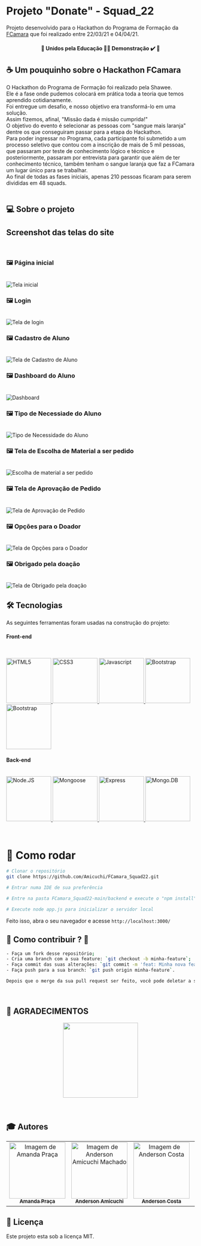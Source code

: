 # Projeto "Donate" - Squad_22

Projeto desenvolvido para o Hackathon do Programa de Formação da [FCamara](https://www.fcamara.com.br/) que foi realizado entre 22/03/21 e 04/04/21.


<h4 align="center"> 
	🚧  Unidos pela Educação 👨‍🏫 Demonstração ✔️ 🚧
</h4>


## :coffee: Um pouquinho sobre o Hackathon FCamara

O Hackathon do Programa de Formação foi realizado pela Shawee. <br>
Ele é a fase onde pudemos colocará em prática toda a teoria que temos aprendido cotidianamente. <br>
Foi entregue um desafio, e nosso objetivo era transformá-lo em uma solução. <br>
Assim fizemos, afinal, "Missão dada é missão cumprida!" <br>
O objetivo do evento é selecionar as pessoas com "sangue mais laranja" dentre os que conseguiram passar para a etapa do Hackathon. <br>
Para poder ingressar no Programa, cada participante foi submetido a um processo seletivo que contou com a inscrição de mais de 5 mil pessoas, que passaram por teste de conhecimento lógico e técnico e posteriormente, passaram por entrevista para garantir que além de ter conhecimento técnico, também tenham o sangue laranja que faz a FCamara um lugar único para se trabalhar. <br>
Ao final de todas as fases iniciais, apenas 210 pessoas ficaram para serem divididas em 48 squads.
<br>
<br>

## 💻 Sobre o projeto



## Screenshot das telas do site 
<br>

### 🖼 Página inicial 
<br>
<img src="/telas/01_Inicial.png" alt="Tela inicial">
<br>

### 🖼 Login

<br>
<img src="/telas/02_Entrar.png" alt="Tela de login">
<br>


### 🖼 Cadastro de Aluno

<br>
<img src="/telas/03_Cadastro.png" alt="Tela de Cadastro de Aluno">
<br>


### 🖼 Dashboard do Aluno

<br>
<img src="/telas/04_Dashboard.png" alt="Dashboard">
<br>

### 🖼 Tipo de Necessiade do Aluno

<br>
<img src="/telas/05_TipoDeDoacao.png" alt="Tipo de Necessidade do Aluno">
<br>

### 🖼 Tela de Escolha de Material a ser pedido

<br>
<img src="/telas/06_Solicite.png" alt="Escolha de material a ser pedido"> 
<br>

### 🖼 Tela de Aprovação de Pedido

<br>
<img src="/telas/08_Aprovacao.png" alt="Tela de Aprovação de Pedido"> 
<br>

### 🖼 Opções para o Doador

<br>
<img src="/telas/10_Doador.png" alt="Tela de Opções para o Doador"> 
<br>

### 🖼 Obrigado pela doação

<br>
<img src="/telas/09_Obrigado.png" alt="Tela de Obrigado pela doação"> 
<br>

## 🛠 Tecnologias

As seguintes ferramentas foram usadas na construção do projeto:

#### **Front-end** 
<br>
<p align="left">

  <a href="https://developer.mozilla.org/pt-BR/docs/Web/HTML" target="_blank">
    <img
      src="https://upload.wikimedia.org/wikipedia/commons/thumb/6/61/HTML5_logo_and_wordmark.svg/200px-HTML5_logo_and_wordmark.svg.png"
      alt="HTML5"
      width="120"
      height="120"
    />
  </a>

  <a href="https://developer.mozilla.org/pt-BR/docs/Web/CSS" target="_blank">
    <img
      src="https://upload.wikimedia.org/wikipedia/commons/4/4d/Css3.jpg"
      alt="CSS3"
      width="120"
      height="120"
    />
  </a>
  
  <a href="https://developer.mozilla.org/en-US/docs/Web/JavaScript" target="_blank">
    <img
      src="https://upload.wikimedia.org/wikipedia/commons/thumb/9/99/Unofficial_JavaScript_logo_2.svg/260px-Unofficial_JavaScript_logo_2.svg.png"
      alt="Javascript"
      width="120"
      height="120"
    />
  </a>
  
  <a href="https://getbootstrap.com/" target="_blank">
    <img
      src="https://themes.getbootstrap.com/wp-content/themes/bootstrap-marketplace/assets/images/elements/bootstrap-stack.png"
      alt="Bootstrap"
      width="120"
      height="120"
    />
  </a>
  
  <a href="https://ejs.co/" target="_blank">
    <img
      src="/telas/EJSLogo.gif"
      alt="Bootstrap"
      width="120"
      height="120"
    />
  </a>
  
  #### **Back-end** 
  <br>

  <a href="https://nodejs.org/en/" target="_blank">
    <img
      src="https://nodejs.org/static/images/logo.svg"
      alt="Node.JS"
      width="120"
      height="120"
    />
  </a>
  
  <a href="https://mongoosejs.com/" target="_blank">
    <img
      src="https://miro.medium.com/max/648/1*iDvsmUwzZQxJSKdL0xzwIA.png"
      alt="Mongoose"
      width="120"
      height="120"
    />
  </a>

  <a href="https://expressjs.com/pt-br/" target="_blank">
    <img
      src="https://upload.wikimedia.org/wikipedia/commons/6/64/Expressjs.png"
      alt="Express"
      width="120"
      height="120"
    />
  </a>

  <a href="https://www.mongodb.com/" target="_blank">
    <img
      src="https://upload.wikimedia.org/wikipedia/commons/thumb/9/93/MongoDB_Logo.svg/512px-MongoDB_Logo.svg.png"
      alt="Mongo.DB"
      width="120"
      height="120"
    />
  </a>
</p>

<br>

# 👷 Como rodar

```bash
# Clonar o repositório
git clone https://github.com/Amicuchi/FCamara_Squad22.git

# Entrar numa IDE de sua preferência

# Entre na pasta FCamara_Squad22-main/backend e execute o "npm install"

# Execute node app.js para inicializar o servidor local

```

Feito isso, abra o seu navegador e acesse `http://localhost:3000/`
<br>

## 🤔 Como contribuir ? 🤝  <br/>
```bash
- Faça um fork desse repositório;
- Cria uma branch com a sua feature: `git checkout -b minha-feature`;
- Faça commit das suas alterações: `git commit -m 'feat: Minha nova feature'`; 
- Faça push para a sua branch: `git push origin minha-feature`.

Depois que o merge da sua pull request ser feito, você pode deletar a sua branch. 
```
<br>

## **:star2: AGRADECIMENTOS**

<div align=center>
    <a href="https://www.fcamara.com.br/">
        <img width="200" src="https://blog.fcamara.com.br/wp-content/uploads/2019/10/Logotipo-FCamara-150x33.png">
    </a>
</div>

<br>
<br>

## :mortar_board: Autores

<table>
    <tr>
        <td align="center">
            <a href="https://github.com/amandapraca">
                <img 
                    src="https://avatars.githubusercontent.com/u/81113427?s=460&v=4" 
                    width="150px;" 
                    alt="Imagem de Amanda Praça" />
                <br />
                <sub><b>Amanda Praça</b></sub>
            </a>
        </td>
        <td align="center">
            <a href="https://github.com/Amicuchi">
                <img 
                    src="https://avatars3.githubusercontent.com/u/31394808?s=460&u=9a9356fc1ad36a0b5ef79cbe4903350faffdc422&v=4" 
                    width="150px;" 
                    alt="Imagem de Anderson Amicuchi Machado" />
                <br />
                <sub><b>Anderson Amicuchi</b></sub>
            </a>
        </td>
        <td align="center">
            <a href="https://github.com/andersoncostadev">
                <img 
                    src="https://avatars.githubusercontent.com/u/78692782?s=460&u=0235de40e526c2a8501f73653db837e0f75b6a50&v=4" 
                    width="150px;" 
                    alt="Imagem de Anderson Costa" />
                <br />
                <sub><b>Anderson Costa</b></sub>
            </a>
        </td>
        <td align="center">
            <a href="https://github.com/camilabr74">
                <img 
                    src="https://avatars.githubusercontent.com/u/81116976?s=460&v=4" 
                    width="150px;" 
                    alt="Image de Camila Vieira" />
                <br />
                <sub><b>Camila Vieira</b></sub>
            </a>
        </td>
        <td align="center">
            <a href="https://github.com/PedroHPSilvino">
                <img 
                    src="https://avatars.githubusercontent.com/u/22161884?s=460&v=4" 
                    width="150px;" 
                    alt="Imagem de Pedro Pataro" />
                <br />
                <sub><b>Pedro Pataro</b></sub>
            </a>
        </td>
        <td align="center">
            <a href="https://github.com/samyllasuzane">
                <img 
                    src="https://avatars.githubusercontent.com/u/81113204?s=460&v=4" 
                    width="150px;" 
                    alt="Imagem de Samylla" />
                <br />
                <sub><b>Samylla Suzane</b></sub>
            </a>
        </td>
    </tr>
</table>

## 📝 Licença

Este projeto esta sob a licença MIT.
